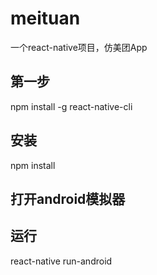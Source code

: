 # meituan
一个react-native项目，仿美团App

## 第一步
npm install -g react-native-cli

## 安装
npm install

## 打开android模拟器

## 运行
react-native run-android
